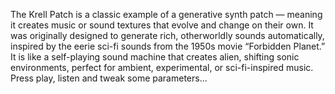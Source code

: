 The Krell Patch is a classic example of a generative synth patch — meaning it creates music or sound textures that evolve and change on their own.
It was originally designed to generate rich, otherworldly sounds automatically, inspired by the eerie sci-fi sounds from the 1950s movie “Forbidden Planet.”
It is like a self-playing sound machine that creates alien, shifting sonic environments, perfect for ambient, experimental, or sci-fi-inspired music.
Press play, listen and tweak some parameters...

